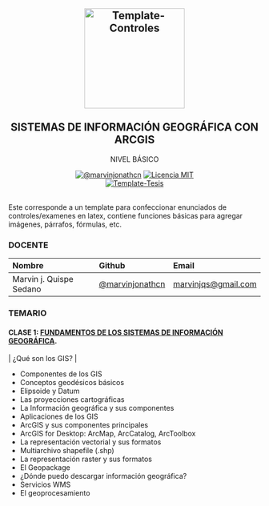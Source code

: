 <h2 align="center">
  <a href="https://latex.ppizarror.com/controles" title="Template-Controles">
    <img alt="Template-Controles" src="https://logosolusa.com/wp-content/uploads/parser/ESRI-ArcGIS-Logo-1.png" width="200px" height="200px" />
  </a>
  <br /><br />
  SISTEMAS DE INFORMACIÓN GEOGRÁFICA CON ARCGIS </h2>
<p align="center">NIVEL BÁSICO</p>
<div align="center"><a href="https://www.linkedin.com/in/marvinjqs/"><img alt="@marvinjonathcn" 
src="https://img.shields.io/badge/Autor-Marvin%20J.%20Quispe-lightgrey" /></a>
<a href="https://opensource.org/licenses/MIT/"><img alt="Licencia MIT" 
src="https://img.shields.io/github/license/marvinjonathcn/curso_arcgis_basico?label=License" />
</a>  
<br><a href="https://github.com/Template-Latex/Template-Tesis/"><img alt="Template-Tesis" src="https://latex.ppizarror.com/res/badges/tesis.svg" /></a>

</div><br />

Este corresponde a un template para confeccionar enunciados de controles/examenes en latex, contiene funciones básicas para agregar imágenes, párrafos, fórmulas, etc.

### DOCENTE

| Nombre                  | Github        |  Email         |
|:--------------------    |:--------------| :--------------|
| Marvin j. Quispe Sedano | [@marvinjonathcn](https://github.com/marvinjonathcn)| marvinjqs@gmail.com |


### TEMARIO
 
#### CLASE 1: [FUNDAMENTOS DE LOS SISTEMAS DE INFORMACIÓN GEOGRÁFICA](https://marvinjonathcn.github.io/curso_arcgis_intermedio/slides/01_Introduccion/01_Introduccion.html).
 
 | ¿Qué son los GIS? | 
- Componentes de los GIS
- Conceptos geodésicos básicos
- Elipsoide y Datum
- Las proyecciones cartográficas
- La Información geográfica y sus componentes
- Aplicaciones de los GIS
- ArcGIS y sus componentes principales
- ArcGIS for Desktop: ArcMap, ArcCatalog, ArcToolbox
- La representación vectorial y sus formatos
- Multiarchivo shapefile (.shp)
- La representación raster y sus formatos
- El Geopackage
- ¿Dónde puedo descargar información geográfica?
- Servicios WMS
- El geoprocesamiento

